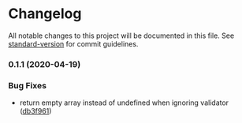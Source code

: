 # Changelog

All notable changes to this project will be documented in this file. See [standard-version](https://github.com/conventional-changelog/standard-version) for commit guidelines.

### 0.1.1 (2020-04-19)


### Bug Fixes

* return empty array instead of undefined when ignoring validator ([db3f961](https://github.com/astahmer/entity-validator/commit/db3f961bf08f052f62b369c2fa5355b38facdd23))

